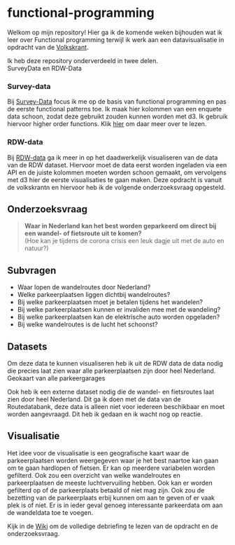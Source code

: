 # functional-programming
Welkom op mijn repository!
Hier ga ik de komende weken bijhouden wat ik leer over Functional programming terwijl ik werk aan een datavisualisatie in opdracht van de [Volkskrant](www.volkskrant.nl).  

Ik heb deze repository onderverdeeld in twee delen.  
SurveyData en RDW-Data

### Survey-data

Bij [Survey-Data](https://github.com/SimonPlanje/functional-programming/tree/main/surveyData) focus ik me op de basis van functional programming en pas de eerste functional patterns toe. Ik maak hier kolommen van een enquete data schoon, zodat deze gebruikt zouden kunnen worden met d3. Ik gebruik hiervoor higher order functions. Klik [hier](https://github.com/SimonPlanje/functional-programming/wiki/Fundamentals) om daar meer over te lezen.  

### RDW-data

Bij [RDW-data](https://github.com/SimonPlanje/functional-programming/tree/main/RDW-Data) ga ik meer in op het daadwerkelijk visualiseren van de data van de RDW dataset. Hiervoor moet de data eerst worden ingeladen via een API en de juiste kolommen moeten worden schoon gemaakt, om vervolgens met d3 hier de eerste visualisaties te gaan maken. Deze opdracht is vanuit de volkskrantn en hiervoor heb ik de volgende onderzoeksvraag opgesteld. 

## Onderzoeksvraag
>**Waar in Nederland kan het best worden geparkeerd om direct bij een wandel- of fietsroute uit te komen?**  
> (Hoe kan je tijdens de corona crisis een leuk dagje uit met de auto en natuur?)

## Subvragen
* Waar lopen de wandelroutes door Nederland?
* Welke parkeerplaatsen liggen dichtbij wandelroutes?
* Bij welke parkeerplaatsen moet je betalen tijdens het wandelen?
* Bij welke parkeerplaatsen kunnen er invaliden mee met de wandeling?
* Bij welke parkeerplaatsen kan de elektrische auto worden opgeladen?
* Bij welke wandelroutes is de lucht het schoonst?

## Datasets
Om deze data te kunnen visualiseren heb ik uit de RDW data de data nodig die precies laat zien waar alle parkeerplaatsen zijn door heel Nederland.
Geokaart van alle parkeergarages

Ook heb ik een externe dataset nodig die de wandel- en fietsroutes laat zien door heel Nederland. Dit ga ik doen met de data van de Routedatabank, deze data is alleen niet voor iedereen beschikbaar en moet worden aangevraagd. Dit heb ik gedaan en ik wacht nog op reactie.

## Visualisatie
Het idee voor de visualisatie is een geografische kaart waar de parkeerplaatsen worden weergegeven waar je het best naartoe kan gaan om te gaan hardlopen of fietsen. Er kan op meerdere variabelen worden gefilterd. Ook zou een overzicht van welke wandelroutes en parkeerplaatsen de meeste luchtvervuiling hebben. Ook kan er worden gefilterd op of de parkeerplaats betaald of niet mag zijn. Ook zou de bezetting van de parkeerplaats erbij kunnen om aan te geven of er vaak plek is of niet. Er is in ieder geval genoeg interessante parkeerdata om aan de wandeldata toe te voegen.

Kijk in de [Wiki](https://github.com/SimonPlanje/functional-programming/wiki/Debrief) om de volledige debriefing te lezen van de opdracht en de onderzoeksvraag.